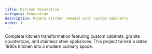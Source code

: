 ```yaml
---
title: Kitchen Renovation
category: Renovation
description: Modern kitchen remodel with custom cabinetry
order: 1
---
```


Complete kitchen transformation featuring custom cabinets, granite countertops, and stainless steel appliances. This project turned a dated 1980s kitchen into a modern culinary space.
